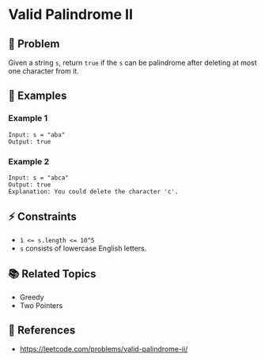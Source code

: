# Valid Palindrome II

## 🚀 Problem  
Given a string `s`, return `true` if the `s` can be palindrome after deleting at most one character from it.

## 📝 Examples  

### Example 1
```
Input: s = "aba"
Output: true
```

### Example 2
```
Input: s = "abca"
Output: true
Explanation: You could delete the character 'c'.
```

## ⚡ Constraints  
- `1 <= s.length <= 10^5`
- `s` consists of lowercase English letters.

## 📚 Related Topics  
- Greedy
- Two Pointers

## 🔗 References  
- https://leetcode.com/problems/valid-palindrome-ii/
